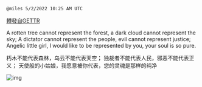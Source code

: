 
`@miles 5/2/2022 10:25 AM UTC`

[轉發自GETTR](https://gettr.com/post/p17y8m6f893)

A rotten tree cannot represent the forest, 
a dark cloud cannot represent the sky; 
A dictator cannot represent the people, 
evil cannot represent justice; 
Angelic little girl, I would like to be represented by you, your soul is so pure.

朽木不能代表森林，乌云不能代表天空；
独裁者不能代表人民，邪恶不能代表正义；
天使般的小姑娘，我愿意被你代表，您的灵魂是那样的纯净

![img](https://media.gettr.com/group29/origin/2022/05/02/10/f0b578d1-9e69-9510-28f8-67132e031f31/out.jpg)
